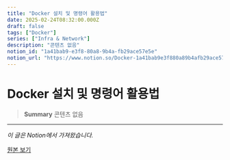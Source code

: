 ```yaml
---
title: "Docker 설치 및 명령어 활용법"
date: 2025-02-24T08:32:00.000Z
draft: false
tags: ["Docker"]
series: ["Infra & Network"]
description: "콘텐츠 없음"
notion_id: "1a41bab9-e3f8-80a8-9b4a-fb29ace57e5e"
notion_url: "https://www.notion.so/Docker-1a41bab9e3f880a89b4afb29ace57e5e"
---
```


# Docker 설치 및 명령어 활용법

> **Summary**
> 콘텐츠 없음

---

*이 글은 Notion에서 가져왔습니다.*

[원본 보기](https://www.notion.so/Docker-1a41bab9e3f880a89b4afb29ace57e5e)
